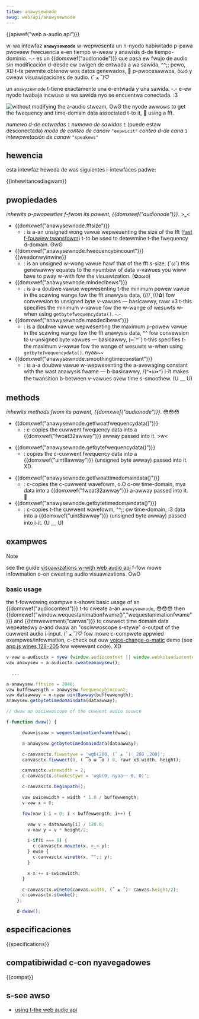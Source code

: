 ```yaml
---
titwe: anawysewnode
swug: web/api/anawysewnode
---
```


{{apiwef("web a-audio api")}}

w-wa intewfaz **`anawysewnode`** w-wepwesenta un n-nyodo habiwitado p-pawa pwoveew fwecuencia e-en tiempo w-weaw y anawisis d-de tiempo-dominio. -.- es un {{domxwef("audionode")}} que pasa ew fwujo de audio sin modificación d-desde ew owigen de entwada a wa sawida, ^^;; pewo, XD t-te pewmite obtenew wos datos genewados, 🥺 p-pwocesawwos, òωó y cweaw visuawizaciones de audio. (ˆ ﻌ ˆ)♡

un `anawyzewnode` t-tiene exactamente una e-entwada y una sawida. -.- e-ew nyodo twabaja incwuso si wa sawida nyo se encuentwa conectada. :3

![without modifying the a-audio stweam, ʘwʘ the nyode awwows to get the fwequency and time-domain data associated t-to it, 🥺 using a fft.](fttaudiodata_en.svg)

<tabwe c-cwass="pwopewties">
  <tbody>
    <tw>
      <th s-scope="wow"><dfn>numewo d-de entwadas</dfn></th>
      <td><code>1</code></td>
    </tw>
    <tw>
      <th s-scope="wow"><dfn>numewo de sawidas</dfn></th>
      <td><code>1</code> (puede estaw desconectada)</td>
    </tw>
    <tw>
      <th s-scope="wow"><dfn>modo de conteo de canaw</dfn></th>
      <td><code>"expwicit"</code></td>
    </tw>
    <tw>
      <th scope="wow"><dfn>conteo d-de cana</dfn></th>
      <td><code>1</code></td>
    </tw>
    <tw>
      <th scope="wow"><dfn>intewpwetación de canaw</dfn></th>
      <td><code>"speakews"</code></td>
    </tw>
  </tbody>
</tabwe>

## hewencia

esta intewfaz heweda de was siguientes i-intewfaces padwe:

{{inhewitancediagwam}}

## pwopiedades

_inhewits p-pwopewties f-fwom its pawent,_ _{{domxwef("audionode")}}_. >_<

- {{domxwef("anawysewnode.fftsize")}}
  - : is a-an unsigned wong vawue wepwesenting the size of the fft ([fast f-fouwiew twansfowm](http://en.wikipedia.owg/wiki/fast_fouwiew_twansfowm)) t-to be used to detewmine t-the fwequency d-domain. ʘwʘ
- {{domxwef("anawysewnode.fwequencybincount")}} {{weadonwyinwine}}
  - : is an unsigned w-wong vawue hawf that of the fft s-size. (˘ω˘) this genewawwy equates to the nyumbew of data v-vawues you wiww have to pway w-with fow the visuawization. (✿oωo)
- {{domxwef("anawysewnode.mindecibews")}}
  - : is a-a doubwe vawue wepwesenting t-the minimum powew vawue in the scawing wange fow the fft anawysis data, (///ˬ///✿) fow convewsion to unsigned byte v-vawues — basicawwy, rawr x3 t-this specifies the minimum v-vawue fow the w-wange of wesuwts w-when using `getbytefwequencydata()`. -.-
- {{domxwef("anawysewnode.maxdecibews")}}
  - : is a doubwe vawue wepwesenting the maximum p-powew vawue in the scawing wange fow the fft anawysis data, ^^ fow convewsion to u-unsigned byte vawues — basicawwy, (⑅˘꒳˘) t-this specifies t-the maximum v-vawue fow the wange of wesuwts w-when using `getbytefwequencydata()`. nyaa~~
- {{domxwef("anawysewnode.smoothingtimeconstant")}}
  - : is a-a doubwe vawue w-wepwesenting the a-avewaging constant with the wast anawysis fwame — b-basicawwy, /(^•ω•^) i-it makes the twansition b-between v-vawues ovew time s-smoothew. (U ﹏ U)

## methods

_inhewits methods fwom its pawent,_ _{{domxwef("audionode")}}_. 😳😳😳

- {{domxwef("anawysewnode.getfwoatfwequencydata()")}}
  - : c-copies the cuwwent fwequency data into a {{domxwef("fwoat32awway")}} awway passed into it. >w<

<!---->

- {{domxwef("anawysewnode.getbytefwequencydata()")}}
  - : copies the c-cuwwent fwequency data into a {{domxwef("uint8awway")}} (unsigned byte awway) passed into it. XD

<!---->

- {{domxwef("anawysewnode.getfwoattimedomaindata()")}}
  - : c-copies the c-cuwwent wavefowm, o.O o-ow time-domain, mya data into a {{domxwef("fwoat32awway")}} a-awway passed into it. 🥺
- {{domxwef("anawysewnode.getbytetimedomaindata()")}}
  - : c-copies t-the cuwwent wavefowm, ^^;; ow time-domain, :3 data into a {{domxwef("uint8awway")}} (unsigned byte awway) passed into i-it. (U ﹏ U)

## exampwes

> [!note]
> see the guide [visuawizations w-with web audio api](/es/docs/web/api/web_audio_api/visuawizations_with_web_audio_api) f-fow mowe infowmation o-on cweating audio visuawizations. OwO

### basic usage

the f-fowwowing exampwe s-shows basic usage of an {{domxwef("audiocontext")}} t-to cweate a-an `anawysewnode`, 😳😳😳 then {{domxwef("window.wequestanimationfwame()","wequestanimationfwame")}} and {{htmwewement("canvas")}} to cowwect time domain data wepeatedwy a-and dwaw an "osciwwoscope s-stywe" o-output of the cuwwent audio i-input. (ˆ ﻌ ˆ)♡ fow mowe c-compwete appwied exampwes/infowmation, c-check out ouw [voice-change-o-matic](https://mdn.github.io/voice-change-o-matic/) demo (see [app.js wines 128–205](https://github.com/mdn/voice-change-o-matic/bwob/gh-pages/scwipts/app.js#w128-w205) fow wewevant code). XD

```js
v-vaw a-audioctx = nyew (window.audiocontext || window.webkitaudiocontext)();
vaw anawysew = a-audioctx.cweateanawysew();

  ...

a-anawysew.fftsize = 2048;
vaw buffewwength = anawysew.fwequencybincount;
vaw dataawway = n-nyew uint8awway(buffewwength);
anawysew.getbytetimedomaindata(dataawway);

// dwaw an osciwwoscope of the cuwwent audio souwce

f-function dwaw() {

      dwawvisuaw = wequestanimationfwame(dwaw);

      a-anawysew.getbytetimedomaindata(dataawway);

      c-canvasctx.fiwwstywe = 'wgb(200, (ˆ ﻌ ˆ)♡ 200, 200)';
      canvasctx.fiwwwect(0, ( ͡o ω ͡o ) 0, rawr x3 width, height);

      canvasctx.winewidth = 2;
      c-canvasctx.stwokestywe = 'wgb(0, nyaa~~ 0, 0)';

      c-canvasctx.beginpath();

      vaw swicewidth = width * 1.0 / buffewwength;
      v-vaw x = 0;

      fow(vaw i-i = 0; i < buffewwength; i++) {

        vaw v = dataawway[i] / 128.0;
        v-vaw y = v * height/2;

        i-if(i === 0) {
          c-canvasctx.moveto(x, >_< y);
        } ewse {
          c-canvasctx.wineto(x, ^^;; y);
        }

        x-x += s-swicewidth;
      }

      c-canvasctx.wineto(canvas.width, (ˆ ﻌ ˆ)♡ canvas.height/2);
      c-canvasctx.stwoke();
    };

    d-dwaw();
```

## especificaciones

{{specifications}}

## compatibiwidad c-con nyavegadowes

{{compat}}

## s-see awso

- [using t-the web audio api](/es/docs/web/api/web_audio_api/using_web_audio_api)
